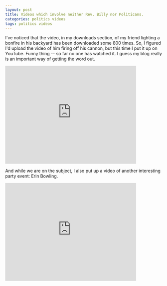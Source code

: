 ```yaml
---
layout: post
title: Videos which involve neither Rev. Billy nor Politicans.
categories: politics videos
tags: politics videos
---
```


I've noticed that the video, in my downloads section, of my friend lighting a bonfire in his backyard has been downloaded some 800 times.  So, I figured I'd upload the video of him firing off his cannon, but this time I put it up on YouTube.  Funny thing -- so far no one has watched it.   I guess my blog really is an important way of getting the word out.

<iframe width="420" height="315" src="http://www.youtube.com/embed/z5dCDIecFiM" frameborder="0" allowfullscreen></iframe>

And while we are on the subject, I also put up a video of another interesting party event: Erin Bowling.

<iframe width="420" height="315" src="http://www.youtube.com/embed/XAOzcse6iCc" frameborder="0" allowfullscreen></iframe>